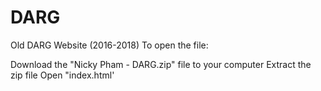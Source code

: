 # DARG
Old DARG Website (2016-2018)
To open the file:

Download the "Nicky Pham - DARG.zip" file to your computer
Extract the zip file
Open "index.html'
